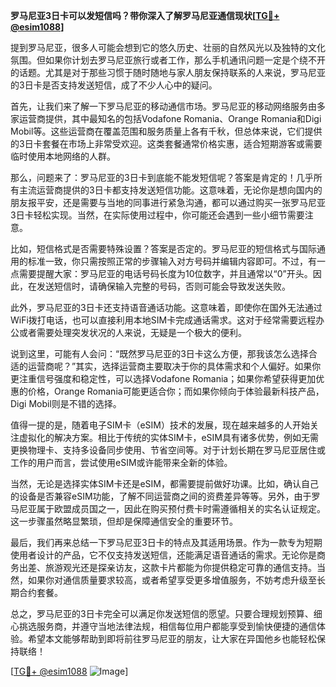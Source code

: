 **罗马尼亚3日卡可以发短信吗？带你深入了解罗马尼亚通信现状[[TG💪+ @esim1088](https://t.me/s/esim1088)]**

提到罗马尼亚，很多人可能会想到它的悠久历史、壮丽的自然风光以及独特的文化氛围。但如果你计划去罗马尼亚旅行或者工作，那么手机通讯问题一定是个绕不开的话题。尤其是对于那些习惯于随时随地与家人朋友保持联系的人来说，罗马尼亚的3日卡是否支持发送短信，成了不少人心中的疑问。

首先，让我们来了解一下罗马尼亚的移动通信市场。罗马尼亚的移动网络服务由多家运营商提供，其中最知名的包括Vodafone Romania、Orange Romania和Digi Mobil等。这些运营商在覆盖范围和服务质量上各有千秋，但总体来说，它们提供的3日卡套餐在市场上非常受欢迎。这类套餐通常价格实惠，适合短期游客或需要临时使用本地网络的人群。

那么，问题来了：罗马尼亚的3日卡到底能不能发短信呢？答案是肯定的！几乎所有主流运营商提供的3日卡都支持发送短信功能。这意味着，无论你是想向国内的朋友报平安，还是需要与当地的同事进行紧急沟通，都可以通过购买一张罗马尼亚3日卡轻松实现。当然，在实际使用过程中，你可能还会遇到一些小细节需要注意。

比如，短信格式是否需要特殊设置？答案是否定的。罗马尼亚的短信格式与国际通用的标准一致，你只需按照正常的步骤输入对方号码并编辑内容即可。不过，有一点需要提醒大家：罗马尼亚的电话号码长度为10位数字，并且通常以“0”开头。因此，在发送短信时，请确保输入完整的号码，否则可能会导致发送失败。

此外，罗马尼亚的3日卡还支持语音通话功能。这意味着，即使你在国外无法通过WiFi拨打电话，也可以直接利用本地SIM卡完成通话需求。这对于经常需要远程办公或者需要处理突发状况的人来说，无疑是一个极大的便利。

说到这里，可能有人会问：“既然罗马尼亚的3日卡这么方便，那我该怎么选择合适的运营商呢？”其实，选择运营商主要取决于你的具体需求和个人偏好。如果你更注重信号强度和稳定性，可以选择Vodafone Romania；如果你希望获得更加优惠的价格，Orange Romania可能更适合你；而如果你倾向于体验最新科技产品，Digi Mobil则是不错的选择。

值得一提的是，随着电子SIM卡（eSIM）技术的发展，现在越来越多的人开始关注虚拟化的解决方案。相比于传统的实体SIM卡，eSIM具有诸多优势，例如无需更换物理卡、支持多设备同步使用、节省空间等。对于计划长期在罗马尼亚居住或工作的用户而言，尝试使用eSIM或许能带来全新的体验。

当然，无论是选择实体SIM卡还是eSIM，都需要提前做好功课。比如，确认自己的设备是否兼容eSIM功能，了解不同运营商之间的资费差异等等。另外，由于罗马尼亚属于欧盟成员国之一，因此在购买预付费卡时需遵循相关的实名认证规定。这一步骤虽然略显繁琐，但却是保障通信安全的重要环节。

最后，我们再来总结一下罗马尼亚3日卡的特点及其适用场景。作为一款专为短期使用者设计的产品，它不仅支持发送短信，还能满足语音通话的需求。无论你是商务出差、旅游观光还是探亲访友，这款卡片都能为你提供稳定可靠的通信支持。当然，如果你对通信质量要求较高，或者希望享受更多增值服务，不妨考虑升级至长期合约套餐。

总之，罗马尼亚的3日卡完全可以满足你发送短信的愿望。只要合理规划预算、细心挑选服务商，并遵守当地法律法规，相信每位用户都能享受到愉快便捷的通信体验。希望本文能够帮助到即将前往罗马尼亚的朋友，让大家在异国他乡也能轻松保持联络！

[[TG💪+ @esim1088](https://t.me/s/esim1088) ![Image](https://i.postimg.cc/4NQfJmqS/Snipaste-2025-05-13-00-14-12.png)]
